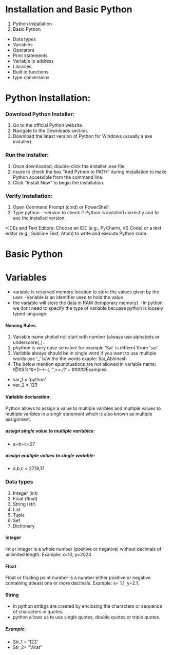 
# Installation and Basic Python

1. Python installation
2. Basic Python
 - Data types
 - Variables
 - Operators
 - Print statements
 - Variable Ip address
 - Libraries
 - Built in functions
 - type conversions

# Python Installation:

### Download Python Installer:

1. Go to the official Python website.
2. Navigate to the Downloads section.
3. Download the latest version of Python for Windows (usually a
exe installer).

### Run the Installer:

1. Once downloaded, double-click the installer .exe file.
2. nsure to check the box "Add Python to PATH" during installation to make Python accessible from the command line.
3. Click "Install Now" to begin the installation.

### Verify Installation:

1. Open Command Prompt (cmd) or PowerShell.
2. Type python --version to check if Python is installed correctly and to see the installed version.

*IDEs and Text Editors: Choose an IDE (e.g., PyCharm, VS Code) or a text editor (e.g., Sublime Text, Atom) to write and execute Python code.

# Basic Python

# Variables
- variable is reserved memory location to store the values given by the user.
-Variable is an identifier used to hold the value
- the variable will store the data in RAM (temporary memory).
-In python we dont need to specify the type of variable becuase python is loosely typed language. 


#### Naming Rules

1. Variable name sholud not start with number (always use alphabets or underscore(_).
2. phython is very case sensitive for example 'Sai' is differnt ffrom 'sai'
3. Varibble always should be in single word if you want to use multiple words use '_' b/w the the words exaple: Sai_Abhinash
4. The below mention epunctuations are not allowed in variable name: !@#$%^&*()-+=:;'",<>./?`~
#####Examples:
- var_1 = 'python' 
- var_2 = 123
#### Variable declaration:
Python allows to assign a value to multiple varibles and multiple values to multiple varibles in a singlr statement which is also known as multiple assignment.

##### assign single value to multiple variables:
- a=b=c=27
##### assign multiple values to single variable:
- a,b,c = 27,18,17



### Data types
1. Integer (int)
2. Float (float)
3. String (str)
4. List
5. Tuple
6. Set 
7. Dictionary

#### Integer
int or integer is a whole number (positive or negative) without decimals of unlimited length.
Example: 
x=10,
y=2024

#### Float
Float or floating point number is a number either positive or negative containing atleast one or more decimals. Example: x= 1.1, y=2.1.

#### String

- In python stribgs are created by enclosing the characters or sequence of characters in quotes.
- python allows us to use single quotes, double quotes or triple quotes.
##### Example: 
- Str_1 = '123'
- Str_2= "Virat"








